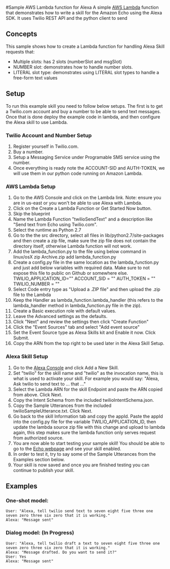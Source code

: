 #Sample AWS Lambda function for Alexa
A simple [AWS Lambda](http://aws.amazon.com/lambda) function that demonstrates how to write a skill for the Amazon Echo using the Alexa SDK. It uses Twilio REST API and the python client to send

## Concepts
This sample shows how to create a Lambda function for handling Alexa Skill requests that:

- Multiple slots: has 2 slots (numberSlot and msgSlot)
- NUMBER slot: demonstrates how to handle number slots.
- LITERAL slot type: demonstrates using LITERAL slot types to handle a free-form text values

## Setup
To run this example skill you need to follow below setups. The first is to get a Twilio.com account and buy a number to be able to send text messages. Once that is done deploy the example code in lambda, and then configure the Alexa skill to use Lambda.

### Twilio Account and Number Setup
1. Register yourself in Twilio.com.
2. Buy a number.
3. Setup a Messaging Service under Programable SMS service using the number.
4. Once everything is ready note the ACCOUNT-SID and AUTH-TOKEN, we will use them in our python code running on Amazon Lambda.

### AWS Lambda Setup
1. Go to the AWS Console and click on the Lambda link. Note: ensure you are in us-east or you won't be able to use Alexa with Lambda.
2. Click on the Create a Lambda Function or Get Started Now button.
3. Skip the blueprint
4. Name the Lambda Function "twilioSendText" and a description like "Send text from Echo using Twilio.com".
5. Select the runtime as Python 2.7
6. Go to the the src directory, select all files in lib/python2.7/site-packages and then create a zip file, make sure the zip file does not contain the directory itself, otherwise Lambda function will not work.
7. Add the lambda_function.py to the file using below command in linux/osX
zip Archive.zip add lambda_function.py
8. Create a config.py file in the same location as the lambda_function.py and just add below variables with required data. Make sure to not expose this file to public on Github or somewhere else.
TWILIO_APPLICATION_ID=""
ACCOUNT_SID = ""
AUTH_TOKEN = ""
TWILIO_NUMBER = ""
9. Select Code entry type as "Upload a .ZIP file" and then upload the .zip file to the Lambda
10. Keep the Handler as lambda_function.lambda_handler (this refers to the lambda_handler method in lambda_function.py file in the zip).
12. Create a Basic execution role with default values.
13. Leave the Advanced settings as the defaults.
14. Click "Next" and review the settings then click "Create Function"
15. Click the "Event Sources" tab and select "Add event source"
16. Set the Event Source type as Alexa Skills kit and Enable it now. Click Submit.
17. Copy the ARN from the top right to be used later in the Alexa Skill Setup.

### Alexa Skill Setup
1. Go to the [Alexa Console](https://developer.amazon.com/edw/home.html) and click Add a New Skill.
2. Set "twilio" for the skill name and "twilio" as the invocation name, this is what is used to activate your skill. For example you would say: "Alexa, Ask twilio to send text to ... that ..."
3. Select the Lambda ARN for the skill Endpoint and paste the ARN copied from above. Click Next.
4. Copy the Intent Schema from the included twilioIntentSchema.json.
6. Copy the Sample Utterances from the included twilioSampleUtterance.txt. Click Next.
7. Go back to the skill Information tab and copy the appId. Paste the appId into the config.py file for the variable TWILIO_APPLICATION_ID,
   then update the lambda source zip file with this change and upload to lambda again, this step makes sure the lambda function only serves request from authorized source.
8. You are now able to start testing your sample skill! You should be able to go to the [Echo webpage](http://echo.amazon.com/#skills) and see your skill enabled.
9. In order to test it, try to say some of the Sample Utterances from the Examples section below.
10. Your skill is now saved and once you are finished testing you can continue to publish your skill.

## Examples

### One-shot model:
    User: "Alexa, tell twilio send text to seven eight five three one seven zero three six zero that it is working."
    Alexa: "Message sent"

### Dialog model: (In Progress)
    User: "Alexa, tell twilio draft a text to seven eight five three one seven zero three six zero that it is working."
    Alexa: "Message drafted. Do you want to send it?"
    User: Yes
    Alexa: "Message sent"
